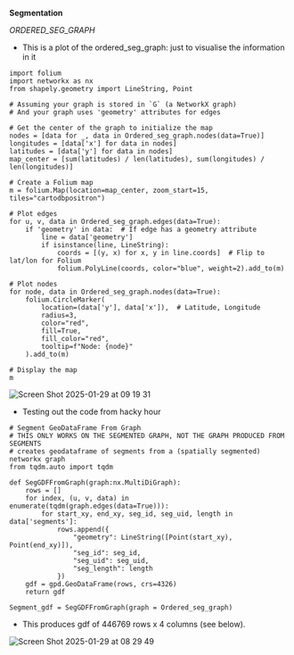 **Segmentation**

*ORDERED_SEG_GRAPH*
- This is a plot of the ordered_seg_graph: just to visualise the information in it
```
import folium
import networkx as nx
from shapely.geometry import LineString, Point

# Assuming your graph is stored in `G` (a NetworkX graph)
# And your graph uses 'geometry' attributes for edges

# Get the center of the graph to initialize the map
nodes = [data for _, data in Ordered_seg_graph.nodes(data=True)]
longitudes = [data['x'] for data in nodes]
latitudes = [data['y'] for data in nodes]
map_center = [sum(latitudes) / len(latitudes), sum(longitudes) / len(longitudes)]

# Create a Folium map
m = folium.Map(location=map_center, zoom_start=15, tiles="cartodbpositron")

# Plot edges
for u, v, data in Ordered_seg_graph.edges(data=True):
    if 'geometry' in data:  # If edge has a geometry attribute
        line = data['geometry']
        if isinstance(line, LineString):
            coords = [(y, x) for x, y in line.coords]  # Flip to lat/lon for Folium
            folium.PolyLine(coords, color="blue", weight=2).add_to(m)

# Plot nodes
for node, data in Ordered_seg_graph.nodes(data=True):
    folium.CircleMarker(
        location=(data['y'], data['x']),  # Latitude, Longitude
        radius=3,
        color="red",
        fill=True,
        fill_color="red",
        tooltip=f"Node: {node}"
    ).add_to(m)

# Display the map
m
```
![Screen Shot 2025-01-29 at 09 19 31](https://github.com/user-attachments/assets/f8a2c47c-c8fa-4147-9156-4088a8f8d1e0)


- Testing out the code from hacky hour
```
# Segment GeoDataFrame From Graph
# THIS ONLY WORKS ON THE SEGMENTED GRAPH, NOT THE GRAPH PRODUCED FROM SEGMENTS
# creates geodataframe of segments from a (spatially segmented) networkx graph
from tqdm.auto import tqdm

def SegGDFFromGraph(graph:nx.MultiDiGraph):
    rows = []
    for index, (u, v, data) in enumerate(tqdm(graph.edges(data=True))):
        for start_xy, end_xy, seg_id, seg_uid, length in data['segments']:
            rows.append({
                "geometry": LineString([Point(start_xy), Point(end_xy)]),
                "seg_id": seg_id,
                "seg_uid": seg_uid,
                "seg_length": length
            })
    gdf = gpd.GeoDataFrame(rows, crs=4326)
    return gdf

Segment_gdf = SegGDFFromGraph(graph = Ordered_seg_graph)
```
- This produces gdf of 446769 rows x 4 columns (see below).
  
![Screen Shot 2025-01-29 at 08 29 49](https://github.com/user-attachments/assets/3939315f-540d-4880-805f-1841d9dc2adc)

